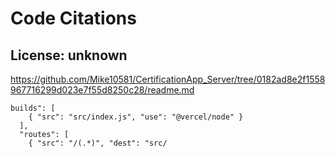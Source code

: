 # Code Citations

## License: unknown
https://github.com/Mike10581/CertificationApp_Server/tree/0182ad8e2f1558967716299d023e7f55d8250c28/readme.md

```
builds": [
    { "src": "src/index.js", "use": "@vercel/node" }
  ],
  "routes": [
    { "src": "/(.*)", "dest": "src/
```

